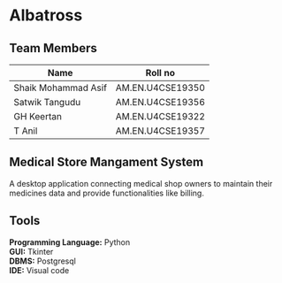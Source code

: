 # Albatross

## Team Members
| **Name**            | **Roll no**      |
|---------------------|------------------|
| Shaik Mohammad Asif | AM.EN.U4CSE19350 |
| Satwik Tangudu      | AM.EN.U4CSE19356 |
| GH Keertan          | AM.EN.U4CSE19322 |
| T Anil              | AM.EN.U4CSE19357 |

## Medical Store Mangament System

A desktop application connecting medical shop owners to maintain their medicines data and provide functionalities like billing.

## Tools

**Programming Language:** Python <br />
**GUI:** Tkinter<br />
**DBMS:** Postgresql<br />
**IDE:** Visual code
